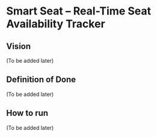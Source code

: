 # Smart Seat – Real-Time Seat Availability Tracker

## Vision
(To be added later)

## Definition of Done
(To be added later)

## How to run
(To be added later)

